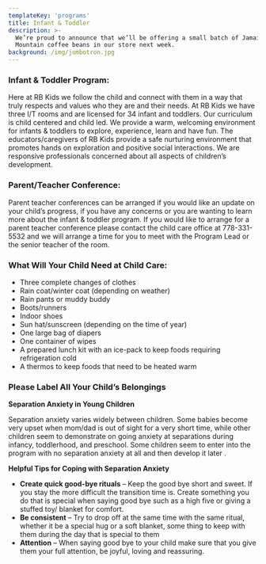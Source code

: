 ```yaml
---
templateKey: 'programs'
title: Infant & Toddler
description: >-
  We’re proud to announce that we’ll be offering a small batch of Jamaica Blue
  Mountain coffee beans in our store next week.
background: /img/jumbotron.jpg
---
```


### Infant & Toddler Program:

Here at RB Kids we follow the child and connect with them in a way that truly respects and values who they are and their needs.  At RB Kids we have three I/T rooms and  are licensed for 34 infant and toddlers.  Our curriculum is child centered and child led. We provide a warm, welcoming environment for infants & toddlers to explore, experience, learn and have fun.  The educators/caregivers of RB Kids provide a safe nurturing  environment that promotes  hands on exploration and positive social interactions.  We are responsive professionals concerned about all aspects of children’s development.

### Parent/Teacher Conference:

Parent teacher conferences can be arranged if you would like an update on your child’s progress, if you have any concerns or you are wanting to learn more about the infant & toddler program. If you would like to arrange for a parent teacher conference please contact the child care office at  778-331-5532    and we will arrange a time for you to meet with the Program Lead or the senior teacher of the room.

### What Will Your Child Need at Child Care:

* Three complete changes of clothes
* Rain coat/winter coat (depending on weather)
* Rain pants or muddy buddy
* Boots/runners
* Indoor shoes
* Sun hat/sunscreen (depending on the time of year)
* One  large bag of diapers
* One container of wipes
* A prepared lunch kit with an ice-pack to keep foods requiring refrigeration cold
* A thermos to keep foods that need to be heated warm

### Please Label All Your Child’s Belongings

**Separation Anxiety in Young Children**

Separation anxiety varies widely between children. Some babies become very upset when mom/dad is out of sight for a very short time, while other children seem to demonstrate on going anxiety at separations during infancy, toddlerhood, and preschool.  Some children seem to enter into the program with no separation anxiety at all and then develop it later .

**Helpful  Tips for Coping with Separation Anxiety**

* **Create quick good-bye rituals** – Keep the good bye short and sweet. If you stay the more difficult the transition time is. Create something you do that is special when saying good bye such as a high five or giving a stuffed toy/ blanket for comfort.
* **Be consistent** – Try to drop off at the same time with the same ritual, whether it be a special hug or a soft blanket, some thing to keep with them during the day that is special to them
* **Attention** – When saying good bye to your child make sure that you give them your full attention, be joyful, loving and reassuring.
